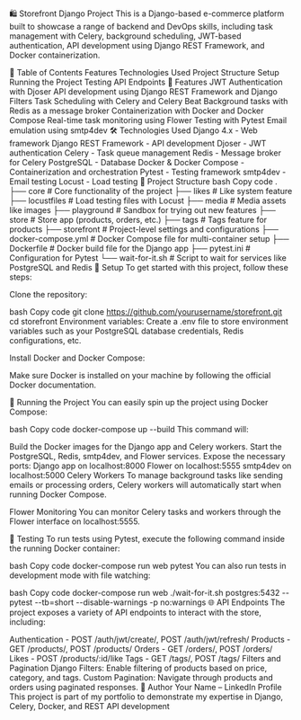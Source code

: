 🛍️ Storefront Django Project
This is a Django-based e-commerce platform built to showcase a range of backend and DevOps skills, including task management with Celery, background scheduling, JWT-based authentication, API development using Django REST Framework, and Docker containerization.

📑 Table of Contents
Features
Technologies Used
Project Structure
Setup
Running the Project
Testing
API Endpoints
🌟 Features
JWT Authentication with Djoser
API development using Django REST Framework and Django Filters
Task Scheduling with Celery and Celery Beat
Background tasks with Redis as a message broker
Containerization with Docker and Docker Compose
Real-time task monitoring using Flower
Testing with Pytest
Email emulation using smtp4dev
🛠️ Technologies Used
Django 4.x - Web framework
Django REST Framework - API development
Djoser - JWT authentication
Celery - Task queue management
Redis - Message broker for Celery
PostgreSQL - Database
Docker & Docker Compose - Containerization and orchestration
Pytest - Testing framework
smtp4dev - Email testing
Locust - Load testing
📁 Project Structure
bash
Copy code
.
├── core                     # Core functionality of the project
├── likes                    # Like system feature
├── locustfiles               # Load testing files with Locust
├── media                    # Media assets like images
├── playground                # Sandbox for trying out new features
├── store                    # Store app (products, orders, etc.)
├── tags                     # Tags feature for products
├── storefront               # Project-level settings and configurations
├── docker-compose.yml        # Docker Compose file for multi-container setup
├── Dockerfile                # Docker build file for the Django app
├── pytest.ini                # Configuration for Pytest
└── wait-for-it.sh            # Script to wait for services like PostgreSQL and Redis
🚀 Setup
To get started with this project, follow these steps:

Clone the repository:

bash
Copy code
git clone https://github.com/yourusername/storefront.git
cd storefront
Environment variables: Create a .env file to store environment variables such as your PostgreSQL database credentials, Redis configurations, etc.

Install Docker and Docker Compose:

Make sure Docker is installed on your machine by following the official Docker documentation.

🐋 Running the Project
You can easily spin up the project using Docker Compose:

bash
Copy code
docker-compose up --build
This command will:

Build the Docker images for the Django app and Celery workers.
Start the PostgreSQL, Redis, smtp4dev, and Flower services.
Expose the necessary ports:
Django app on localhost:8000
Flower on localhost:5555
smtp4dev on localhost:5000
Celery Workers
To manage background tasks like sending emails or processing orders, Celery workers will automatically start when running Docker Compose.

Flower Monitoring
You can monitor Celery tasks and workers through the Flower interface on localhost:5555.

🔬 Testing
To run tests using Pytest, execute the following command inside the running Docker container:

bash
Copy code
docker-compose run web pytest
You can also run tests in development mode with file watching:

bash
Copy code
docker-compose run web ./wait-for-it.sh postgres:5432 -- pytest --tb=short --disable-warnings -p no:warnings
🌐 API Endpoints
The project exposes a variety of API endpoints to interact with the store, including:

Authentication - POST /auth/jwt/create/, POST /auth/jwt/refresh/
Products - GET /products/, POST /products/
Orders - GET /orders/, POST /orders/
Likes - POST /products/:id/like
Tags - GET /tags/, POST /tags/
Filters and Pagination
Django Filters: Enable filtering of products based on price, category, and tags.
Custom Pagination: Navigate through products and orders using paginated responses.
👤 Author
Your Name – LinkedIn Profile
This project is part of my portfolio to demonstrate my expertise in Django, Celery, Docker, and REST API development
